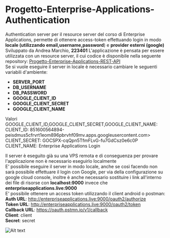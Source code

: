 # Progetto-Enterprise-Applications-Authentication
Authentication server per il resource server del corso di Enterprise Applications, permette di ottenere access-token effettuando login in modo **locale (utilizzando email,username,password**) e **provider esterni (google)** </br>
Sviluppato da Andrea Marchio, **223401**
L'applicazione è pensata per essere utilizzata con un resource server, il cui codice è disponibile nella seguente repository: [Progetto-Enterprise-Applications-REST-API](https://github.com/AndreaDev001/Progetto-Enteprise-Applications-REST-API)</br>
Se si vuole eseguire il server in locale è necessario cambiare le seguenti variabili d'ambiente:
+ **SERVER_PORT**
+ **DB_USERNAME**
+ **DB_PASSWORD**
+ **GOOGLE_CLIENT_ID**
+ **GOOGLE_CLIENT_SECRET**
+ **GOOGLE_CLIENT_NAME** </br>

Valori GOOGLE_CLIENT_ID,GOOGLE_CLIENT_SECRET,GOOGLE_CLIENT_NAME: </br>
  CLIENT_ID: 851600564894-peisdmus5cfrvrt1eom896pbrvhf09mv.apps.googleusercontent.com> </br>
  CLIENT_SECRET: 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 </br>
  CLIENT_NAME: Enterprise Applications Login </br>

Il server è eseguito già su una VPS remota e di conseguenza per provare l'applicazione non è necessario eseguirlo localmente </br>
E' possibile eseguire il server in modo locale, anche se così facendo non sarà possibile effettuare il login con Google, per via della configurazione su google cloud console, inoltre è anche necessario
sostituire i link all'interno dei file di risorse con **localhost:9000** invece che **enterpriseapplications.live:9000** <br>
E' possibile ottenere un access token utilizzando il client android o postman:</br>
**Auth URL**: http://enterpriseapplications.live:9000/oauth2/authorize</br>
**Token URL**: http://enterpriseapplications.live:9000/oauth2/token</br>
**Callback URL**: https://oauth.pstmn.io/v1/callback </br>
**Client**: client </br>
**Secret**: secret </br>

![Alt text](https://i.imgur.com/JSnPvFf.png)
